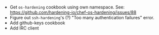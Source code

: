 * Get `os-hardening` cookbook using own namespace.
See: https://github.com/hardening-io/chef-os-hardening/issues/88
* Figure out `ssh-hardening`'s (?) "Too many authentication failures" error.
* Add github-keys cookbook
* Add IRC client
